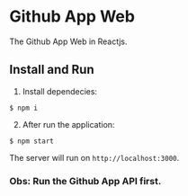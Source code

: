 # Github App Web #

The Github App Web in Reactjs. 

## Install and Run 

1.  Install dependecies: 

`$ npm i`

2.  After run the application: 

`$ npm start`
    
The server will run on `http://localhost:3000`.

### Obs: Run the Github App API first.
